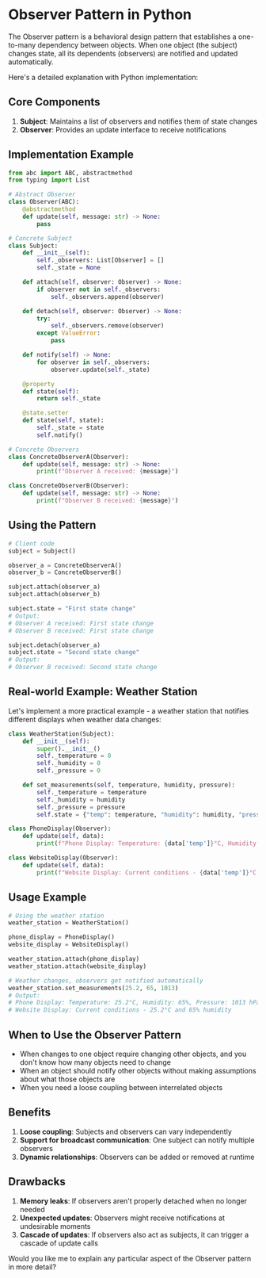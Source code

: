 # Observer Pattern in Python

The Observer pattern is a behavioral design pattern that establishes a one-to-many dependency between objects. When one object (the subject) changes state, all its dependents (observers) are notified and updated automatically.

Here's a detailed explanation with Python implementation:

## Core Components

1. **Subject**: Maintains a list of observers and notifies them of state changes
2. **Observer**: Provides an update interface to receive notifications

## Implementation Example

```python
from abc import ABC, abstractmethod
from typing import List

# Abstract Observer
class Observer(ABC):
    @abstractmethod
    def update(self, message: str) -> None:
        pass

# Concrete Subject
class Subject:
    def __init__(self):
        self._observers: List[Observer] = []
        self._state = None

    def attach(self, observer: Observer) -> None:
        if observer not in self._observers:
            self._observers.append(observer)

    def detach(self, observer: Observer) -> None:
        try:
            self._observers.remove(observer)
        except ValueError:
            pass

    def notify(self) -> None:
        for observer in self._observers:
            observer.update(self._state)

    @property
    def state(self):
        return self._state

    @state.setter
    def state(self, state):
        self._state = state
        self.notify()

# Concrete Observers
class ConcreteObserverA(Observer):
    def update(self, message: str) -> None:
        print(f"Observer A received: {message}")

class ConcreteObserverB(Observer):
    def update(self, message: str) -> None:
        print(f"Observer B received: {message}")
```

## Using the Pattern

```python
# Client code
subject = Subject()

observer_a = ConcreteObserverA()
observer_b = ConcreteObserverB()

subject.attach(observer_a)
subject.attach(observer_b)

subject.state = "First state change"
# Output:
# Observer A received: First state change
# Observer B received: First state change

subject.detach(observer_a)
subject.state = "Second state change"
# Output:
# Observer B received: Second state change
```

## Real-world Example: Weather Station

Let's implement a more practical example - a weather station that notifies different displays when weather data changes:

```python
class WeatherStation(Subject):
    def __init__(self):
        super().__init__()
        self._temperature = 0
        self._humidity = 0
        self._pressure = 0

    def set_measurements(self, temperature, humidity, pressure):
        self._temperature = temperature
        self._humidity = humidity
        self._pressure = pressure
        self.state = {"temp": temperature, "humidity": humidity, "pressure": pressure}

class PhoneDisplay(Observer):
    def update(self, data):
        print(f"Phone Display: Temperature: {data['temp']}°C, Humidity: {data['humidity']}%, Pressure: {data['pressure']} hPa")

class WebsiteDisplay(Observer):
    def update(self, data):
        print(f"Website Display: Current conditions - {data['temp']}°C and {data['humidity']}% humidity")
```

## Usage Example

```python
# Using the weather station
weather_station = WeatherStation()

phone_display = PhoneDisplay()
website_display = WebsiteDisplay()

weather_station.attach(phone_display)
weather_station.attach(website_display)

# Weather changes, observers get notified automatically
weather_station.set_measurements(25.2, 65, 1013)
# Output:
# Phone Display: Temperature: 25.2°C, Humidity: 65%, Pressure: 1013 hPa
# Website Display: Current conditions - 25.2°C and 65% humidity
```

## When to Use the Observer Pattern

- When changes to one object require changing other objects, and you don't know how many objects need to change
- When an object should notify other objects without making assumptions about what those objects are
- When you need a loose coupling between interrelated objects

## Benefits

1. **Loose coupling**: Subjects and observers can vary independently
2. **Support for broadcast communication**: One subject can notify multiple observers
3. **Dynamic relationships**: Observers can be added or removed at runtime

## Drawbacks

1. **Memory leaks**: If observers aren't properly detached when no longer needed
2. **Unexpected updates**: Observers might receive notifications at undesirable moments
3. **Cascade of updates**: If observers also act as subjects, it can trigger a cascade of update calls

Would you like me to explain any particular aspect of the Observer pattern in more detail?
